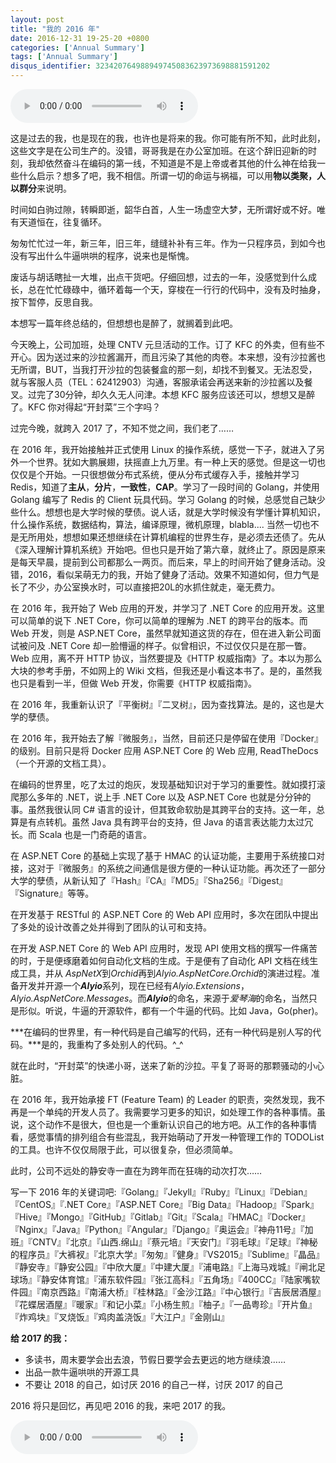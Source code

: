 ```yaml
---
layout: post
title: "我的 2016 年"
date: 2016-12-31 19-25-20 +0800
categories: ['Annual Summary']
tags: ['Annual Summary']
disqus_identifier: 323420764988949745083623973698881591202
---
```


<audio controls autoplay loop>
  <source src="http://other.web.rh03.sycdn.kuwo.cn/f8b16e700e723d038110d3bad6552bb1/5867c507/resource/a1/96/93/2209181776.aac" type="audio/mpeg" />
</audio>

这是过去的我，也是现在的我，也许也是将来的我。你可能有所不知，此时此刻，这些文字是在公司生产的。没错，哥哥我是在办公室加班。在这个辞旧迎新的时刻，我却依然奋斗在编码的第一线，不知道是不是上帝或者其他的什么神在给我一些什么启示？想多了吧，我不相信。所谓一切的命运与祸福，可以用**物以类聚，人以群分**来说明。

时间如白驹过隙，转瞬即逝，韶华白首，人生一场虚空大梦，无所谓好或不好。唯有天道恒在，往复循环。

匆匆忙忙过一年，新三年，旧三年，缝缝补补有三年。作为一只程序员，到如今也没有写出什么牛逼哄哄的程序，说来也是惭愧。

废话与胡话瞎扯一大堆，出点干货吧。仔细回想，过去的一年，没感觉到什么成长，总在忙忙碌碌中，循环着每一个天，穿梭在一行行的代码中，没有及时抽身，按下暂停，反思自我。

本想写一篇年终总结的，但想想也是醉了，就搁着到此吧。

今天晚上，公司加班，处理 CNTV 元旦活动的工作。订了 KFC 的外卖，但有些不开心。因为送过来的沙拉酱漏开，而且污染了其他的肉卷。本来想，没有沙拉酱也无所谓，BUT，当我打开沙拉的包装餐盒的那一刻，却找不到餐叉。无法忍受，就与客服人员（TEL：62412903）沟通，客服承诺会再送来新的沙拉酱以及餐叉。过完了30分钟，却久久无人问津。本想 KFC 服务应该还可以，想想又是醉了。KFC 你对得起“开封菜”三个字吗？

过完今晚，就跨入 2017 了，不知不觉之间，我们老了……

在 2016 年，我开始接触并正式使用 Linux 的操作系统，感觉一下子，就进入了另外一个世界。犹如大鹏展翅，扶摇直上九万里。有一种上天的感觉。但是这一切也仅仅是个开始。一只很想做分布式系统，便从分布式缓存入手，接触并学习 Redis，知道了**主从**，**分片**，**一致性**，**CAP**。学习了一段时间的 Golang，并使用 Golang 编写了 Redis 的 Client 玩具代码。学习 Golang 的时候，总感觉自己缺少些什么。想想也是大学时候的孽债。说人话，就是大学时候没有学懂计算机知识，什么操作系统，数据结构，算法，编译原理，微机原理，blabla.... 当然一切也不是无所用处，想想如果还想继续在计算机编程的世界生存，是必须去还债了。先从《深入理解计算机系统》开始吧。但也只是开始了第六章，就终止了。原因是原来是每天早晨，提前到公司都那么一两页。而后来，早上的时间开始了健身活动。没错，2016，看似呆萌无力的我，开始了健身了活动。效果不知道如何，但力气是长了不少，办公室换水时，可以直接把20L的水抓住就走，毫无费力。

在 2016 年，我开始了 Web 应用的开发，并学习了 .NET Core 的应用开发。这里可以简单的说下 .NET Core，你可以简单的理解为 .NET 的跨平台的版本。而 Web 开发，则是 ASP.NET Core，虽然早就知道这货的存在，但在进入新公司面试被问及 .NET Core 却一脸懵逼的样子。似曾相识，不过仅仅只是在那一瞥。Web 应用，离不开 HTTP 协议，当然要提及《HTTP 权威指南》了。本以为那么大块的参考手册，不如网上的 Wiki 文档，但我还是小看这本书了。是的，虽然我也只是看到一半，但做 Web 开发，你需要《HTTP 权威指南》。

在 2016 年，我重新认识了『平衡树』『二叉树』，因为查找算法。是的，这也是大学的孽债。

在 2016 年，我开始去了解『微服务』，当然，目前还只是停留在使用『Docker』的级别。目前只是将 Docker 应用 ASP.NET Core 的 Web 应用, ReadTheDocs （一个开源的文档工具）。

在编码的世界里，吃了太过的炮灰，发现基础知识对于学习的重要性。就如摸打滚爬那么多年的 .NET，说上手 .NET Core 以及 ASP.NET Core 也就是分分钟的事。虽然我很认同 C# 语言的设计，但其致命软肋是其跨平台的支持。这一年，总算是有点转机。虽然 Java 具有跨平台的支持，但 Java 的语言表达能力太过冗长。而 Scala 也是一门奇葩的语言。

在 ASP.NET Core 的基础上实现了基于 HMAC 的认证功能，主要用于系统接口对接，这对于『微服务』的系统之间通信是很方便的一种认证功能。再次还了一部分大学的孽债，从新认知了『Hash』『CA』『MD5』『Sha256』『Digest』『Signature』等等。

在开发基于 RESTful 的 ASP.NET Core 的 Web API 应用时，多次在团队中提出了多处的设计改善之处并得到了团队的认可和支持。

在开发 ASP.NET Core 的 Web API 应用时，发现 API 使用文档的撰写一件痛苦的时，于是便琢磨着如何自动化文档的生成。于是便有了自动化 API 文档在线生成工具，并从 *AspNetX*到*Orchid*再到*Alyio.AspNetCore.Orchid*的演进过程。准备开发并开源一个***Alyio***系列，现在已经有*Alyio.Extensions*，*Alyio.AspNetCore.Messages*。而***Alyio***的命名，来源于*爱琴海*的命名，当然只是形似。听说，牛逼的开源软件，都有一个牛逼的代码。比如 Java，Go(pher)。

***在编码的世界里，有一种代码是自己编写的代码，还有一种代码是别人写的代码。***是的，我重构了多处别人的代码。^_^

就在此时，“开封菜”的快递小哥，送来了新的沙拉。平复了哥哥的那颗骚动的小心脏。

在 2016 年，我开始承接 FT (Feature Team) 的 Leader 的职责，突然发现，我不再是一个单纯的开发人员了。我需要学习更多的知识，如处理工作的各种事情。虽说，这个动作不是很大，但也是一个重新认识自己的地方吧。从工作的各种事情看，感觉事情的排列组合有些混乱，我开始萌动了开发一种管理工作的 TODOList 的工具。也许不仅仅局限于此，可以很复杂，但必须简单。

此时，公司不远处的静安寺一直在为跨年而在狂嗨的动次打次……

写一下 2016 年的关键词吧:『Golang』『Jekyll』『Ruby』『Linux』『Debian』『CentOS』『.NET Core』『ASP.NET Core』『Big Data』『Hadoop』『Spark』『Hive』『Mongo』『GitHub』『Gitlab』『Git』『Scala』『HMAC』『Docker』『Nginx』『Java』『Python』『Angular』『Django』『奥运会』『神舟11号』『加班』『CNTV』『北京』『山西.绵山』『蔡元培』『天安门』『羽毛球』『足球』『神秘的程序员』『大裤衩』『北京大学』『匆匆』『健身』『VS2015』『Sublime』『晶品』『静安寺』『静安公园』『中欣大厦』『中建大厦』『浦电路』『上海马戏城』『闸北足球场』『静安体育馆』『浦东软件园』『张江高科』『五角场』『400CC』『陆家嘴软件园』『南京西路』『南浦大桥』『桂林路』『金沙江路』『中心银行』『吉辰居酒屋』『花蝶居酒屋』『暖家』『和记小菜』『小杨生煎』『柚子』『一品粤珍』『开片鱼』『炸鸡块』『叉烧饭』『鸡肉盖浇饭』『大江户』『金刚山』



**给 2017 的我：**

- 多读书，周末要学会出去浪，节假日要学会去更远的地方继续浪……
- 出品一款牛逼哄哄的开源工具
- 不要让 2018 的自己，如讨厌 2016 的自己一样，讨厌 2017 的自己

2016 将只是回忆，再见吧 2016 的我，来吧 2017 的我。

<audio controls loop>
  <source src="http://other.web.rf03.sycdn.kuwo.cn/fb9f9387c7c4c5b4eb93441eebce266b/5867d049/resource/a2/27/10/236694914.aac" type="audio/mpeg" />
</audio>
